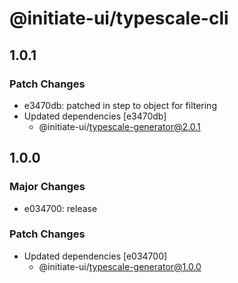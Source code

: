 # @initiate-ui/typescale-cli

## 1.0.1

### Patch Changes

- e3470db: patched in step to object for filtering
- Updated dependencies [e3470db]
  - @initiate-ui/typescale-generator@2.0.1

## 1.0.0

### Major Changes

- e034700: release

### Patch Changes

- Updated dependencies [e034700]
  - @initiate-ui/typescale-generator@1.0.0
